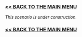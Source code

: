 ### [<< BACK TO THE MAIN MENU](../README.md)

*This scenario is under construction.*

### [<< BACK TO THE MAIN MENU](../README.md)